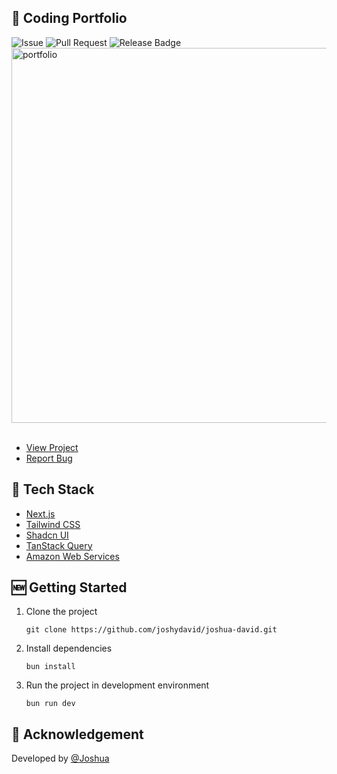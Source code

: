 ## 🐧 Coding Portfolio

![Issue](https://img.shields.io/github/issues/joshydavid/joshua-david)
![Pull Request](https://img.shields.io/github/issues-pr/joshydavid/joshua-david)
![Release Badge](https://img.shields.io/github/v/release/joshydavid/joshua-david)
<img src="https://github.com/joshydavid/joshua-david/assets/54788382/d62d2a96-b32f-4148-908b-7019a409d679" alt="portfolio" width="600" />
<br />
<br />

- [View Project](https://joshuadavid.dev)
- [Report Bug](https://github.com/joshydavid/joshua-david/issues/new/choose)

## 🚧 Tech Stack

- [Next.js](https://nextjs.org)
- [Tailwind CSS](https://tailwindcss.com)
- [Shadcn UI](https://ui.shadcn.com/)
- [TanStack Query](https://tanstack.com/query)
- [Amazon Web Services](https://aws.amazon.com)

## 🆕 Getting Started

1. Clone the project

   ```
   git clone https://github.com/joshydavid/joshua-david.git
   ```

2. Install dependencies

   ```
   bun install
   ```

3. Run the project in development environment

   ```
   bun run dev
   ```

## 🚀 Acknowledgement

Developed by [@Joshua](https://www.linkedin.com/in/joshydavid/)
